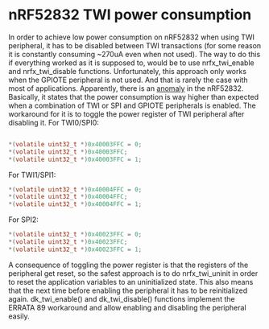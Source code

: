 # nRF52832 TWI power consumption

In order to achieve low power consumption on nRF52832 when using TWI peripheral, it has to be disabled between TWI transactions (for some reason it is constantly consuming ~270uA even when not used).
The way to do this if everything worked as it is supposed to, would be to use nrfx_twi_enable and nrfx_twi_disable functions. Unfortunately, this approach only works when the GPIOTE peripheral is not used. And that is rarely the case with most of applications.
Apparently, there is an [anomaly](http://infocenter.nordicsemi.com/index.jsp?topic=%2Fcom.nordic.infocenter.nrf52832.Rev1.errata%2Fanomaly_832_89.html&cp=2_2_1_0_1_26) in the nRF52832. Basically, it states that the power consumption is way higher than expected when a combination of TWI or SPI and GPIOTE peripherals is enabled.
The workaround for it is to toggle the power register of TWI peripheral after disabling it.
For TWI0/SPI0:

```C

*(volatile uint32_t *)0x40003FFC = 0;
*(volatile uint32_t *)0x40003FFC;
*(volatile uint32_t *)0x40003FFC = 1;
```

For TWI1/SPI1:

```C
*(volatile uint32_t *)0x40004FFC = 0;
*(volatile uint32_t *)0x40004FFC;
*(volatile uint32_t *)0x40004FFC = 1;
```

For SPI2:

```C
*(volatile uint32_t *)0x40023FFC = 0;
*(volatile uint32_t *)0x40023FFC;
*(volatile uint32_t *)0x40023FFC = 1;
```

A consequence of toggling the power register is that the registers of the peripheral get reset, so the safest approach is to do nrfx_twi_uninit in order to reset the application variables to an uninitialized state. This also means that the next time before enabling the peripheral it has to be reinitialized again.
dk_twi_enable() and dk_twi_disable() functions implement the ERRATA 89 workaround and allow enabling and disabling the peripheral easily.
